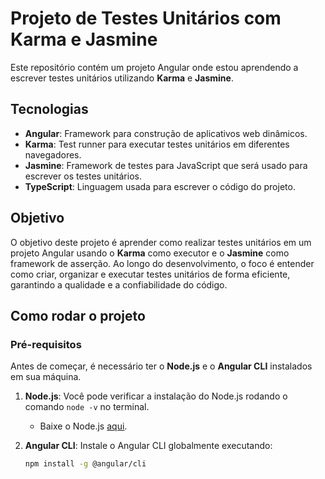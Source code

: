 # Projeto de Testes Unitários com Karma e Jasmine

Este repositório contém um projeto Angular onde estou aprendendo a escrever testes unitários utilizando **Karma** e **Jasmine**.

## Tecnologias

- **Angular**: Framework para construção de aplicativos web dinâmicos.
- **Karma**: Test runner para executar testes unitários em diferentes navegadores.
- **Jasmine**: Framework de testes para JavaScript que será usado para escrever os testes unitários.
- **TypeScript**: Linguagem usada para escrever o código do projeto.

## Objetivo

O objetivo deste projeto é aprender como realizar testes unitários em um projeto Angular usando o **Karma** como executor e o **Jasmine** como framework de asserção. Ao longo do desenvolvimento, o foco é entender como criar, organizar e executar testes unitários de forma eficiente, garantindo a qualidade e a confiabilidade do código.

## Como rodar o projeto

### Pré-requisitos

Antes de começar, é necessário ter o **Node.js** e o **Angular CLI** instalados em sua máquina.

1. **Node.js**: Você pode verificar a instalação do Node.js rodando o comando `node -v` no terminal.
   - Baixe o Node.js [aqui](https://nodejs.org/).
   
2. **Angular CLI**: Instale o Angular CLI globalmente executando:
   ```bash
   npm install -g @angular/cli
